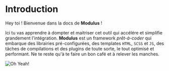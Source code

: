 # Introduction

Hey toi ! Bienvenue dans la docs de **Modulus** !

Ici tu vas apprendre à dompter et maitriser cet outil qui accélére et simplifie grandement l'intégration.
**Modulus** est un framework *prêt-à-coder* qui embarque des librairies pré-configurées, des templates `HTML`, `SCSS` et `JS`, des tâches de compilations et des plugins de toute sorte, le tout optimisé et performant. Ne te reste qu'à te faire un bon café et à relever les manches.

![Oh Yeah!](https://media.giphy.com/media/dWEk3w1Uo97qw/giphy.gif)